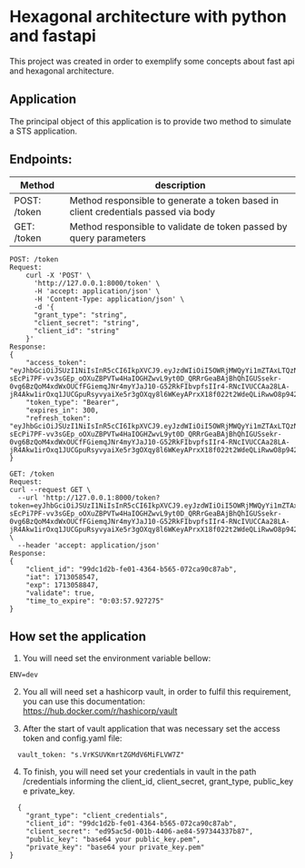 # Hexagonal architecture with python and fastapi

This project was created in order to exemplify some concepts about fast api and hexagonal architecture.

## Application

The principal object of this application is to provide two method to simulate a STS application.

## Endpoints:

| Method       | description                                                                        | 
|--------------|------------------------------------------------------------------------------------|
| POST: /token | Method responsible to generate a token based in client credentials passed via body | 
| GET: /token  | Method responsible to validate de token passed by query parameters                 |

```
POST: /token 
Request: 
    curl -X 'POST' \
      'http://127.0.0.1:8000/token' \
      -H 'accept: application/json' \
      -H 'Content-Type: application/json' \
      -d '{
      "grant_type": "string",
      "client_secret": "string",
      "client_id": "string"
    }'
Response:
{
	"access_token": "eyJhbGciOiJSUzI1NiIsInR5cCI6IkpXVCJ9.eyJzdWIiOiI5OWRjMWQyYi1mZTAxLTQzNjQtYjU2NS0wNzJjYTkwYzg3YWIiLCJjbGllbnRfaWQiOiI5OWRjMWQyYi1mZTAxLTQzNjQtYjU2NS0wNzJjYTkwYzg3YWIiLCJpYXQiOjE3MTMwNTg1NDcsImV4cCI6MTcxMzA1ODg0N30.l7CQmvGASRLg5JdND1ev-sEcPi7PF-vv3sGEp_oOXuZBPVTw4HaIOGHZwvL9yt0D_QRRrGeaBAjBhQhIGUSsekr-0vg6BzQoM4xdWxOUCfFGiemqJNr4myYJaJ10-G52RkFIbvpfsIIr4-RNcIVUCCAa28LA-jR4Akw1irOxq1JUCGpuRsyvyaiXe5r3gOXqy8l6WKeyAPrxX18f022t2WdeQLiRwwO8p942IqVj5ffbHApjqb3yzLorrk3U3LUsE8nR87k8e8prrxls_XYnQTWart0FeV4CYs25_M4lEltnnaN61hG1CLPiULgu8KjR7BJZs6Ujj4GztwjU2gkAlg",
	"token_type": "Bearer",
	"expires_in": 300,
	"refresh_token": "eyJhbGciOiJSUzI1NiIsInR5cCI6IkpXVCJ9.eyJzdWIiOiI5OWRjMWQyYi1mZTAxLTQzNjQtYjU2NS0wNzJjYTkwYzg3YWIiLCJjbGllbnRfaWQiOiI5OWRjMWQyYi1mZTAxLTQzNjQtYjU2NS0wNzJjYTkwYzg3YWIiLCJpYXQiOjE3MTMwNTg1NDcsImV4cCI6MTcxMzA1ODg0N30.l7CQmvGASRLg5JdND1ev-sEcPi7PF-vv3sGEp_oOXuZBPVTw4HaIOGHZwvL9yt0D_QRRrGeaBAjBhQhIGUSsekr-0vg6BzQoM4xdWxOUCfFGiemqJNr4myYJaJ10-G52RkFIbvpfsIIr4-RNcIVUCCAa28LA-jR4Akw1irOxq1JUCGpuRsyvyaiXe5r3gOXqy8l6WKeyAPrxX18f022t2WdeQLiRwwO8p942IqVj5ffbHApjqb3yzLorrk3U3LUsE8nR87k8e8prrxls_XYnQTWart0FeV4CYs25_M4lEltnnaN61hG1CLPiULgu8KjR7BJZs6Ujj4GztwjU2gkAlg"
}
```

```
GET: /token 
Request: 
curl --request GET \
  --url 'http://127.0.0.1:8000/token?token=eyJhbGciOiJSUzI1NiIsInR5cCI6IkpXVCJ9.eyJzdWIiOiI5OWRjMWQyYi1mZTAxLTQzNjQtYjU2NS0wNzJjYTkwYzg3YWIiLCJjbGllbnRfaWQiOiI5OWRjMWQyYi1mZTAxLTQzNjQtYjU2NS0wNzJjYTkwYzg3YWIiLCJpYXQiOjE3MTMwNTg1NDcsImV4cCI6MTcxMzA1ODg0N30.l7CQmvGASRLg5JdND1ev-sEcPi7PF-vv3sGEp_oOXuZBPVTw4HaIOGHZwvL9yt0D_QRRrGeaBAjBhQhIGUSsekr-0vg6BzQoM4xdWxOUCfFGiemqJNr4myYJaJ10-G52RkFIbvpfsIIr4-RNcIVUCCAa28LA-jR4Akw1irOxq1JUCGpuRsyvyaiXe5r3gOXqy8l6WKeyAPrxX18f022t2WdeQLiRwwO8p942IqVj5ffbHApjqb3yzLorrk3U3LUsE8nR87k8e8prrxls_XYnQTWart0FeV4CYs25_M4lEltnnaN61hG1CLPiULgu8KjR7BJZs6Ujj4GztwjU2gkAlg' \
  --header 'accept: application/json'
Response:
{
	"client_id": "99dc1d2b-fe01-4364-b565-072ca90c87ab",
	"iat": 1713058547,
	"exp": 1713058847,
	"validate": true,
	"time_to_expire": "0:03:57.927275"
}
```

## How set the application

1. You will need set the environment variable bellow:

```
ENV=dev
```

2. You all will need set a hashicorp vault, in order to fulfil this requirement, you can use this documentation:
   https://hub.docker.com/r/hashicorp/vault

3. After the start of vault application that was necessary set the access token and config.yaml file:

```
  vault_token: "s.VrKSUVKmrtZGMdV6MiFLVW7Z"
```

4. To finish, you will need set your credentials in vault in the path /credentials informing the client_id,
   client_secret, grant_type, public_key e private_key.
```
  {
    "grant_type": "client_credentials",
    "client_id": "99dc1d2b-fe01-4364-b565-072ca90c87ab",
    "client_secret": "ed95ac5d-001b-4406-ae84-597344337b87",
    "public_key": "base64 your public_key.pem",
    "private_key": "base64 your private_key.pem"
}
```

